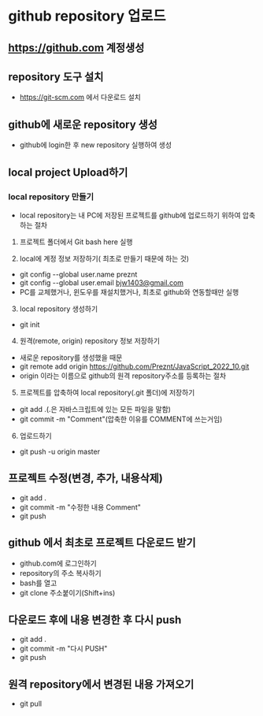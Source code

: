 # github repository 업로드

## https://github.com 계정생성
## repository 도구 설치
* https://git-scm.com 에서 다운로드 설치

## github에 새로운 repository 생성
* github에 login한 후 new repository 실행하여 생성

## local project Upload하기
### local repository 만들기
* local repository는 내 PC에 저장된 프로젝트를 github에 업로드하기 위하여 압축하는 절차
1. 프로젝트 폴더에서 Git bash here 실행

2. local에 계정 정보 저장하기( 최초로 만들기 때문에 하는 것)
* git config --global user.name preznt
* git config --global user.email bjw1403@gmail.com
* PC를 교체했거나, 윈도우를 재설치했거나, 최초로 github와 연동할때만 실행

3. local repository 생성하기
* git init

4. 원격(remote, origin) repository 정보 저장하기
* 새로운 repository를 생성했을 때문
* git remote add origin https://github.com/Preznt/JavaScript_2022_10.git
* origin 이라는 이름으로 github의 원격 repository주소를 등록하는 절차

5. 프로젝트를 압축하여 local repository(.git 폴더)에 저장하기
* git add .(.은 자바스크립트에 있는 모든 파일을 말함)
* git commit -m "Comment"(압축한 이유를 COMMENT에 쓰는거임)

6. 업로드하기
* git push -u origin master

## 프로젝트 수정(변경, 추가, 내용삭제)
* git add .
* git commit -m "수정한 내용 Comment"
* git push

## github 에서 최초로 프로젝트 다운로드 받기
* github.com에 로그인하기
* repository의 주소 복사하기
* bash를 열고 
* git clone 주소붙이기(Shift+ins)

## 다운로드 후에 내용 변경한 후 다시 push
* git add .
* git commit -m "다시 PUSH"
* git push

## 원격 repository에서 변경된 내용 가져오기
* git pull


